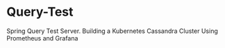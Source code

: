 # Query-Test
Spring Query Test Server. Building a Kubernetes Cassandra Cluster Using Prometheus and Grafana
